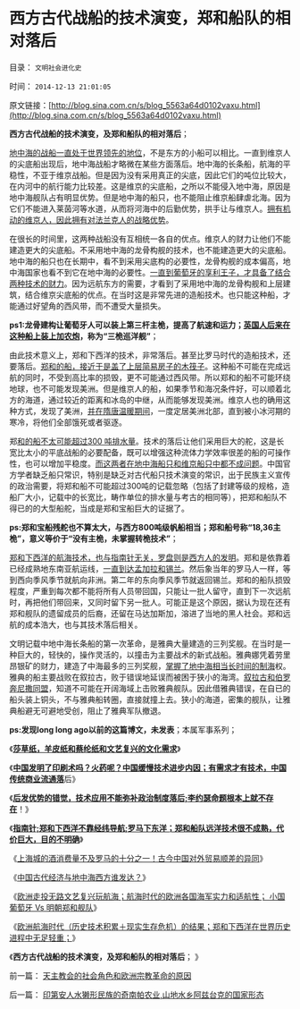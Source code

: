 # 西方古代战船的技术演变，郑和船队的相对落后

目录： `文明社会进化史` 

时间： `2014-12-13 21:01:05` 

原文链接：[http://blog.sina.com.cn/s/blog_5563a64d0102vaxu.html](http://blog.sina.com.cn/s/blog_5563a64d0102vaxu.html)

**西方古代战船的技术演变，及郑和船队的相对落后**；

[地中海的战船一直处于世界领先的地位](../../../2009/11/23/中印古代经济与西方地中海社会谁发达？.md)，不是东方的小船可以相比。一直到维京人的尖底船出现后，地中海战船才略微在某些方面落后。地中海的长条船，航海的平稳性，不亚于维京战船。但是因为没有采用真正的尖底，因此它们的吨位比较大，在内河中的航行能力比较差。这是维京的尖底船，之所以不能侵入地中海，原因是地中海舰队占有明显优势。但是地中海的船只，也不能阻止维京船肆虐北海。因为它们不能进入莱茵河等水道，从而将河海中的后勤优势，拱手让与维京人。[拥有机动的维京人，因此拥有对法兰克人的战略优势](../../../2012/7/25/谁是强盗？维京人？国王？贵族？.md)。

在很长的时间里，这两种战船没有互相统一各自的优点。维京人的财力让他们不能建造更大的尖底船。不采用地中海的龙骨构舰的技术，也不能建造更大的尖底船。地中海的船只也在长期中，看不到采用尖底构的必要性，龙骨构舰的成本偏高，地中海国家也看不到它在地中海的必要性。[一直到葡萄牙的享利王子，才具备了结合两种技术的财力](../../../2011/8/17/欧洲航海时代（历史技术积累＋现实生存危机）的结果.md)。因为远航东方的需要，才看到了采用地中海的龙骨构舰和上层建筑，结合维京尖底船的优点。在当时这是非常先进的造船技术。也只能这种船，才能通过好望角的西风带，而不遭受大量损失。

**ps1:龙骨建构让葡萄牙人可以装上第三杆主桅，提高了航速和运力；[英国人后来在这种船上装上加农炮](../../../2011/8/18/冤杀方伯谦！.md)，称为“三桅巡洋舰”**；

由此技术意义上，郑和下西洋的技术，非常落后。甚至比罗马时代的造船技术，还要落后。[郑和的船，接近于是盖了上层简易房子的木筏子](../../../2007/12/20/南海一号的古玩值几个钱呢；兽首值几个钱？.md)。这种船不可能在完成远航的同时，不受到高比率的损毁，更不可能通过西风带。所以郑和的船不可能环绕地球，也不可能发现美洲。但是维京人的船，如果季节和海况条件好，可以顺着北方的海道，通过较近的距离和冰岛的中继，从而能够发现美洲。维京人也的确用这种方式，发现了美洲，[并在隋唐温暖期间](../../../2010/4/18/美洲文明摇篮是尤卡坦并且多次夭折.md)，一度定居美洲北部，直到被小冰河期的寒冷，将他们全部饿死或者驱逐。

郑[和的船不太可能超过300
吨排水量](../../../2008/11/17/中西文明不碰撞，中国文明会走向世界吗？.md)。技术的落后让他们采用巨大的舵，这是长宽比太小的平底战船的必要配备，既可以增强这种流体力学效率很差的船的可操作性，也可以增加平稳度。[而这两者在地中海船只和维京船只中都不成问题](../../../2011/8/17/走投无路才文艺复兴的航海时代的欧洲海军.md)。中国官方学者缺乏船只常识，特别是缺乏对古代船只技术演变的常识，出于民族主义宣传的政治需要，将郑和船不可能超过300吨的记载忽略（包括了封建等级的规格，造船厂大小，记载中的长宽比，畴作单位的排水量与考古的相同等），把郑和船队不得已的的大型船舵，当成是郑和宝船巨大的证据了。

**ps:郑和宝船残舵也不算太大，与西方800吨级帆船相当；郑和船号称“18,36主桅”，意义等价于“没有主桅，未掌握转桅技术”**；

[郑和下西洋的航海技术，也与指南针无关，罗盘则是西方人的发明](../../../2010/5/31/指南针？罗马下东洋远远超过郑和下西洋！.md)。郑和是依靠着已经成熟地东南亚航运线，[一直到达孟加拉和锡兰](../../../2012/1/15/孟加拉是世界富裕总冠军，海上丝绸之路的终点.md)。然后象当年的罗马人一样，等到西向季风季节就航向非洲。第二年的东向季风季节就返回锡兰。郑和的船队损毁程度，严重到每次都不能将所有人员带回国，只能让一批人留守，直到下一次远航时，再把他们带回来，又同时留下另一批人。可能正是这个原因，据认为现在还有郑和舰队的遗留成员的后裔，还留在马达加斯加，溶进了当地的黑人社会。郑和远航的成本浩大，也与其技术落后相关。

文明记载中地中海长条船的第一次革命，是雅典大量建造的三列奖舰。在当时是一种巨大的，轻快的，操作灵活的，以撞击为主要战术的新式战船。雅典娜凭着劳里昂银矿的财力，建造了中海最多的三列奖舰，[掌握了地中海相当长时间的制海](../../../2008/9/6/为什么统一地中海世界是罗马,不是雅典.md)权。雅典的船主要战败在叙拉古，败于错误地延误而被困于狭小的海湾。[叙拉古和伯罗奔尼撒同盟](../../../2013/3/5/斯巴达的进出口贸易，军费，科林斯及雅典.md)，知道不可能在开阔海域上击败雅典舰队。因此借雅典错误，在自已的船头装上铜头，不与雅典船转圈，直接就撞上去。狭小的海道，密集的舰队，让雅典船避无可避地受创，阻止了雅典军队撤退。

**ps:发现long long ago以前的这篇博文，未发表**；本属军事系列；

《[**莎草纸，羊皮纸和蔡纶纸和文艺复兴的文化需求**](../../../2010/5/31/中国发明了纸吗？.md)》

《[**中国发明了印刷术吗？火药呢？中国缓慢技术进步内因；有需求才有技术，中国传统商业流通落**](http://cid-36d976e82bb7123d.spaces.live.com/blog/cns!36D976E82BB7123D!1327.entry)后》

《[**后发优势的错觉，技术应用不能弥补政治制度落后;李约瑟命题根本上就不存在**](../../../2010/5/31/中国历史上从来没有领先过.md)！》

《[**指南针;郑和下西洋不靠经纬导航;罗马下东洋；郑和船队远洋技术很不成熟，代价巨大，目的不明确**](../../../2010/5/31/指南针？罗马下东洋远远超过郑和下西洋！.md)》

《[上海城的酒消费量不及罗马的十分之一！古今中国对外贸易顺差的异同](../../../2010/5/31/中国真正有价值的四大发明.md)》

《[中国古代经济与地中海西方谁发达？](../../../2009/11/23/中印古代经济与西方地中海社会谁发达？.md)》

《[欧洲走投无路文艺复兴玩航海；航海时代的欧洲各国海军实力和适航性；
小国葡萄牙 Vs 明朝郑和舰队](../../../2011/8/17/走投无路才文艺复兴的航海时代的欧洲海军.md)》

《[欧洲航海时代（历史技术积累＋现实生存危机）的结果；郑和下西洋在世界历史进程中无足轻重；](../../../2011/8/17/欧洲航海时代（历史技术积累＋现实生存危机）的结果.md)》

《**西方古代战船的技术演变，及郑和船队的相对落后**； 》

前一篇： [天主教会的社会角色和欧洲宗教革命的原因](../../../2014/12/23/天主教会的社会角色和欧洲宗教革命的原因.md)

后一篇： [印第安人水獭形民族的奇南帕农业,山地水乡阿兹台克的国家形态](../../../2014/11/28/印第安人水獭形民族的奇南帕农业,山地水乡阿兹台克的国家形态.md)

